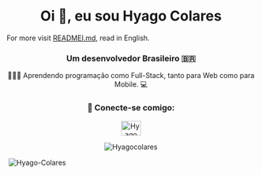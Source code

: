 <h1 align="center">Oi 👋, eu sou Hyago Colares</h1>
For more visit <a href="https://github.com/Hyagocolares/Hyagocolares/blob/main/READMEI.md">READMEI.md</a>, read in English.

<h3 align="center">Um desenvolvedor Brasileiro 🇧🇷</h3>

<p align="center"> 👨🏿‍💻  Aprendendo programação como Full-Stack, tanto para Web como para Mobile. 💻 </p>

<h3 align="center">🔗 Conecte-se comigo:</h3>

<p align="center">
<a href="https://www.linkedin.com/in/hyago-colares/" target="blank"><img align="center" src="https://raw.githubusercontent.com/rahuldkjain/github-profile-readme-generator/master/src/images/icons/Social/linked-in-alt.svg" alt="Hyago Colares" alt="Hyago-Colares" height="30" width="40" /></a>
</p>

<p align="center"><img align="center" src="https://github-readme-stats.vercel.app/api/top-langs?username=Hyagocolares&show_icons=true&locale=en&layout=compact" alt="Hyagocolares" /></p>

<p>&nbsp;<img align="center" src="https://github-readme-stats.vercel.app/api?username=Hyagocolares&show_icons=true&locale=en" alt="Hyago-Colares" /></p>

